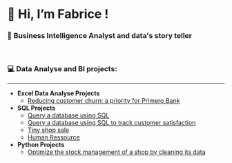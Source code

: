 <h1>👋 Hi, I’m Fabrice !</h1>
<h3>👀 <b>Business Intelligence Analyst and data's story teller</b></h3>

<br/>
<h3>💻 Data Analyse and BI projects: </h3>
<hr/>

- <b>Excel Data Analyse Projects</b>
  - [Reducing customer churn: a priority for Primero Bank](https://github.com/Fabnexus/excel_projects.git)
- <b>SQL Projects</b>
  - [Query a database using SQL](https://github.com/Fabnexus/SQL_1.git)
  - [Query a database using SQL to track customer satisfaction](https://github.com/Fabnexus/SQL_2.git)
  - [Tiny shop sale](https://github.com/Fabnexus/SQL_3.git)
  - [Human Ressource](https://github.com/Fabnexus/SQL_4.git)
- <b>Python Projects</b>
   - [Optimize the stock management of a shop by cleaning its data](https://github.com/Fabnexus/Python_1.git)



<!---
Fabnexus/Fabnexus is a ✨ special ✨ repository because its `README.md` (this file) appears on your GitHub profile.
You can click the Preview link to take a look at your changes.
--->
